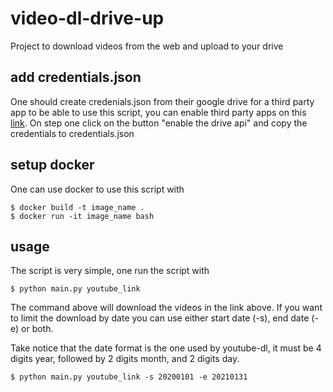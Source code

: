 # video-dl-drive-up
Project to download videos from the web and upload to your drive

## add credentials.json
One should create credenials.json from their google drive for a third party
app to be able to use this script, you can enable third party apps on this
[link](https://developers.google.com/drive/api/v3/quickstart/python). On
step one click on the button "enable the drive api" and copy the credentials
to credentials.json

## setup docker
One can use docker to use this script with

    $ docker build -t image_name .
    $ docker run -it image_name bash
## usage
The script is very simple, one run the script with

    $ python main.py youtube_link
The command above will download the videos in the link above. If you want
to limit the download by date you can use either start date (-s), end date (-e)
or both.

Take notice that the date format is the one used by youtube-dl, it must be
4 digits year, followed by 2 digits month, and 2 digits day.

    $ python main.py youtube_link -s 20200101 -e 20210131